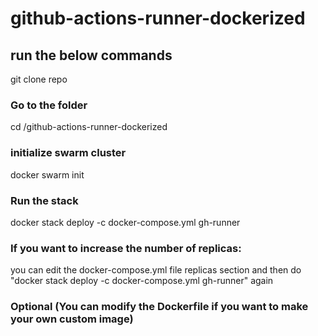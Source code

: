 # github-actions-runner-dockerized

## run the below commands

git clone repo

### Go to the folder
cd /github-actions-runner-dockerized

### initialize swarm cluster
docker swarm init

### Run the stack
docker stack deploy -c docker-compose.yml gh-runner

### If you want to increase the number of replicas:
you can edit the docker-compose.yml file replicas section and then do "docker stack deploy -c docker-compose.yml gh-runner" again

### 

### Optional (You can modify the Dockerfile if you want to make your own custom image)

